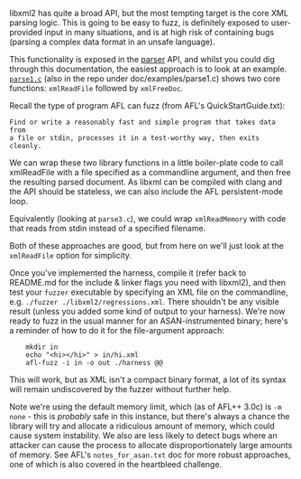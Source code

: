 libxml2 has quite a broad API, but the most tempting target is the core XML parsing logic. This is going to be easy to
fuzz, is definitely exposed to user-provided input in many situations, and is at high risk of containing bugs (parsing a
complex data format in an unsafe language).

This functionality is exposed in the [parser](http://xmlsoft.org/html/libxml-parser.html) API, and whilst you could dig
through this documentation, the easiest approach is to look at an example.
[`parse1.c`](http://xmlsoft.org/examples/parse1.c) (also in the repo under doc/examples/parse1.c) shows two core
functions: `xmlReadFile` followed by `xmlFreeDoc`.

Recall the type of program AFL can fuzz (from AFL's QuickStartGuide.txt):

    Find or write a reasonably fast and simple program that takes data from
    a file or stdin, processes it in a test-worthy way, then exits cleanly.

We can wrap these two library functions in a little boiler-plate code to call xmlReadFile with a file specified as a
commandline argument, and then free the resulting parsed document. As libxml can be compiled with clang and the API
should be stateless, we can also include the AFL persistent-mode loop.

Equivalently (looking at `parse3.c`), we could wrap `xmlReadMemory` with code that reads from stdin instead of a
specified filename.

Both of these approaches are good, but from here on we'll just look at the `xmlReadFile` option for simplicity.

Once you've implemented the harness, compile it (refer back to README.md for the include & linker flags you need with
libxml2), and then test your `fuzzer` executable by specifying an XML file on the commandline, e.g.
`./fuzzer ./libxml2/regressions.xml`. There shouldn't be any visible result (unless you added some kind of output to
your harness). We're now ready to fuzz in the usual manner for an ASAN-instrumented binary; here's a reminder of how to
do it for the file-argument approach:

```shell
    mkdir in
    echo "<hi></hi>" > in/hi.xml
    afl-fuzz -i in -o out ./harness @@
```

This will work, but as XML isn't a compact binary format, a lot of its syntax will remain undiscovered by the fuzzer
without further help.

Note we're using the default memory limit, which (as of AFL++ 3.0c) is `-m none` - this is _probably_ safe in this
instance, but there's always a chance the library will try and allocate a ridiculous amount of memory, which could cause
system instability. We also are less likely to detect bugs where an attacker can cause the process to allocate
disproportionately large amounts of memory. See AFL's `notes_for_asan.txt` doc for more robust approaches, one of which
is also covered in the heartbleed challenge.
